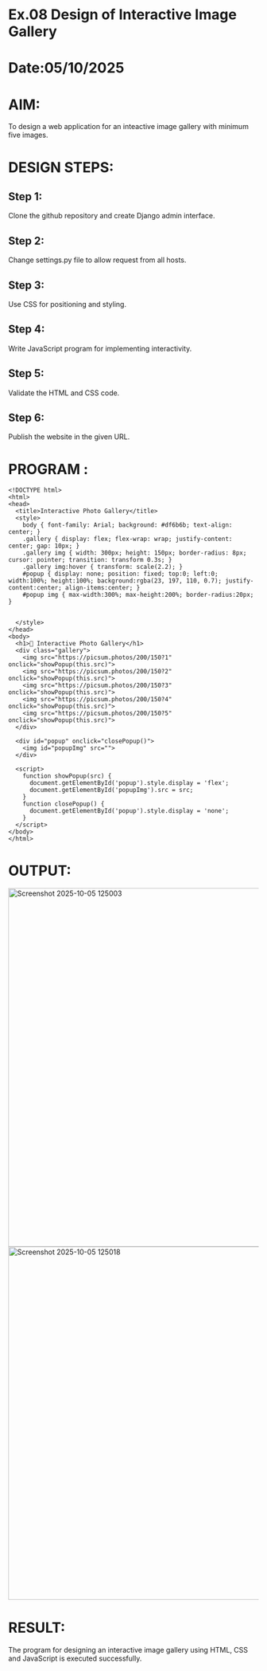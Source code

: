 # Ex.08 Design of Interactive Image Gallery
# Date:05/10/2025
# AIM:
To design a web application for an inteactive image gallery with minimum five images.

# DESIGN STEPS:
## Step 1:
Clone the github repository and create Django admin interface.

## Step 2:
Change settings.py file to allow request from all hosts.

## Step 3:
Use CSS for positioning and styling.

## Step 4:
Write JavaScript program for implementing interactivity.

## Step 5:
Validate the HTML and CSS code.

## Step 6:
Publish the website in the given URL.

# PROGRAM :
```
<!DOCTYPE html>
<html>
<head>
  <title>Interactive Photo Gallery</title>
  <style>
    body { font-family: Arial; background: #df6b6b; text-align: center; }
    .gallery { display: flex; flex-wrap: wrap; justify-content: center; gap: 10px; }
    .gallery img { width: 300px; height: 150px; border-radius: 8px; cursor: pointer; transition: transform 0.3s; }
    .gallery img:hover { transform: scale(2.2); }
    #popup { display: none; position: fixed; top:0; left:0; width:100%; height:100%; background:rgba(23, 197, 110, 0.7); justify-content:center; align-items:center; }
    #popup img { max-width:300%; max-height:200%; border-radius:20px; }
    

  </style>
</head>
<body>
  <h1>📸 Interactive Photo Gallery</h1>
  <div class="gallery">
    <img src="https://picsum.photos/200/150?1" onclick="showPopup(this.src)">
    <img src="https://picsum.photos/200/150?2" onclick="showPopup(this.src)">
    <img src="https://picsum.photos/200/150?3" onclick="showPopup(this.src)">
    <img src="https://picsum.photos/200/150?4" onclick="showPopup(this.src)">
    <img src="https://picsum.photos/200/150?5" onclick="showPopup(this.src)">
  </div>

  <div id="popup" onclick="closePopup()">
    <img id="popupImg" src="">
  </div>

  <script>
    function showPopup(src) {
      document.getElementById('popup').style.display = 'flex';
      document.getElementById('popupImg').src = src;
    }
    function closePopup() {
      document.getElementById('popup').style.display = 'none';
    }
  </script>
</body>
</html>
```

# OUTPUT:
<img width="1366" height="720" alt="Screenshot 2025-10-05 125003" src="https://github.com/user-attachments/assets/244d467a-d44b-4dda-984a-850fceddf403" />
<img width="1366" height="709" alt="Screenshot 2025-10-05 125018" src="https://github.com/user-attachments/assets/e8492843-7a9e-47f0-848f-ca4da35f896a" />



# RESULT:
The program for designing an interactive image gallery using HTML, CSS and JavaScript is executed successfully.
